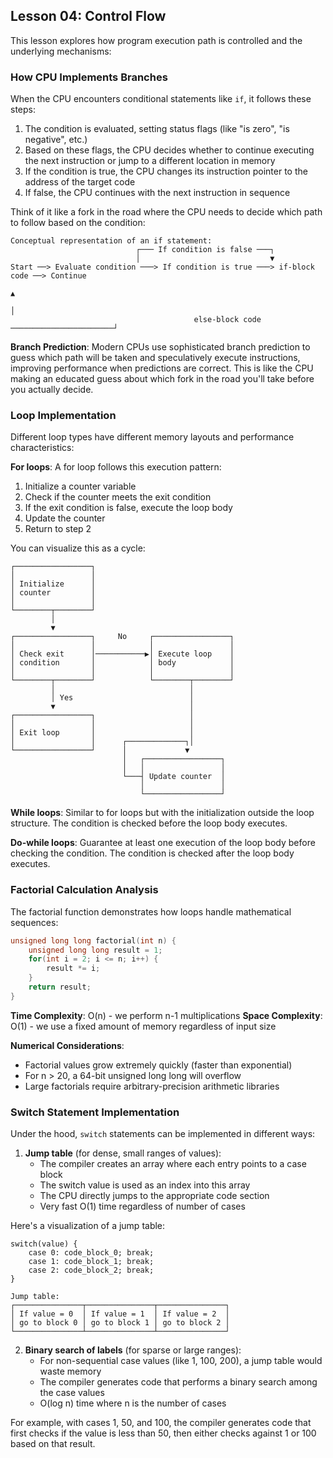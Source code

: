 ## Lesson 04: Control Flow

This lesson explores how program execution path is controlled and the underlying mechanisms:

### How CPU Implements Branches

When the CPU encounters conditional statements like `if`, it follows these steps:

1. The condition is evaluated, setting status flags (like "is zero", "is negative", etc.)
2. Based on these flags, the CPU decides whether to continue executing the next instruction or jump to a different location in memory
3. If the condition is true, the CPU changes its instruction pointer to the address of the target code
4. If false, the CPU continues with the next instruction in sequence

Think of it like a fork in the road where the CPU needs to decide which path to follow based on the condition:

```
Conceptual representation of an if statement:
                            ┌─── If condition is false ───┐
                            │                             ▼
Start ──> Evaluate condition ───> If condition is true ───> if-block code ──> Continue
                                                                                 ▲
                                                                                 │
                                         else-block code ───────────────────────┘
```

**Branch Prediction**:
Modern CPUs use sophisticated branch prediction to guess which path will be taken and speculatively execute instructions, improving performance when predictions are correct. This is like the CPU making an educated guess about which fork in the road you'll take before you actually decide.

### Loop Implementation

Different loop types have different memory layouts and performance characteristics:

**For loops**:
A for loop follows this execution pattern:
1. Initialize a counter variable
2. Check if the counter meets the exit condition
3. If the exit condition is false, execute the loop body
4. Update the counter
5. Return to step 2

You can visualize this as a cycle:

```
┌─────────────────┐
│                 │
│ Initialize      │
│ counter         │
│                 │
└────────┬────────┘
         │
         ▼
┌─────────────────┐     No     ┌─────────────────┐
│                 │            │                 │
│ Check exit      │───────────▶│ Execute loop    │
│ condition       │            │ body            │
│                 │            │                 │
└────────┬────────┘            └────────┬────────┘
         │                              │
         │ Yes                          │
         ▼                              │
┌─────────────────┐                     │
│                 │                     │
│ Exit loop       │                     │
│                 │      ┌─────────────┐│
└─────────────────┘      │             ▼
                         │   ┌─────────────────┐
                         │   │                 │
                         └───┤ Update counter  │
                             │                 │
                             └─────────────────┘
```

**While loops**:
Similar to for loops but with the initialization outside the loop structure. The condition is checked before the loop body executes.

**Do-while loops**:
Guarantee at least one execution of the loop body before checking the condition. The condition is checked after the loop body executes.

### Factorial Calculation Analysis

The factorial function demonstrates how loops handle mathematical sequences:

```cpp
unsigned long long factorial(int n) {
    unsigned long long result = 1;
    for(int i = 2; i <= n; i++) {
        result *= i;
    }
    return result;
}
```

**Time Complexity**: O(n) - we perform n-1 multiplications
**Space Complexity**: O(1) - we use a fixed amount of memory regardless of input size

**Numerical Considerations**:
- Factorial values grow extremely quickly (faster than exponential)
- For n > 20, a 64-bit unsigned long long will overflow
- Large factorials require arbitrary-precision arithmetic libraries

### Switch Statement Implementation

Under the hood, `switch` statements can be implemented in different ways:

1. **Jump table** (for dense, small ranges of values):
   - The compiler creates an array where each entry points to a case block
   - The switch value is used as an index into this array
   - The CPU directly jumps to the appropriate code section
   - Very fast O(1) time regardless of number of cases

Here's a visualization of a jump table:
```
switch(value) {
    case 0: code_block_0; break;
    case 1: code_block_1; break;
    case 2: code_block_2; break;
}

Jump table:
┌───────────────┬───────────────┬───────────────┐
│ If value = 0  │ If value = 1  │ If value = 2  │
│ go to block 0 │ go to block 1 │ go to block 2 │
└───────────────┴───────────────┴───────────────┘
```

2. **Binary search of labels** (for sparse or large ranges):
   - For non-sequential case values (like 1, 100, 200), a jump table would waste memory
   - The compiler generates code that performs a binary search among the case values
   - O(log n) time where n is the number of cases

For example, with cases 1, 50, and 100, the compiler generates code that first checks if the value is less than 50, then either checks against 1 or 100 based on that result.
